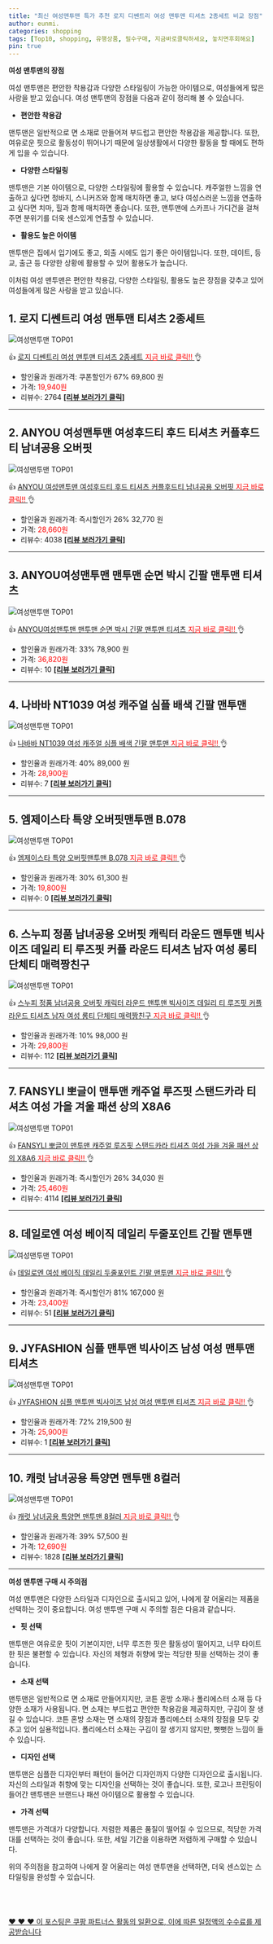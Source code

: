 ```yaml
---
title: "최신 여성맨투맨 특가 추천 로지 디쎈트리 여성 맨투맨 티셔츠 2종세트 비교 장점"
author: eunmi.
categories: shopping
tags: [Top10, shopping, 유행상품, 필수구매, 지금바로클릭하세요, 놓치면후회해요]
pin: true
---
```

**여성 맨투맨의 장점**

여성 맨투맨은 편안한 착용감과 다양한 스타일링이 가능한 아이템으로, 여성들에게 많은 사랑을 받고 있습니다. 여성 맨투맨의 장점을 다음과 같이 정리해 볼 수 있습니다.

* **편안한 착용감**

맨투맨은 일반적으로 면 소재로 만들어져 부드럽고 편안한 착용감을 제공합니다. 또한, 여유로운 핏으로 활동성이 뛰어나기 때문에 일상생활에서 다양한 활동을 할 때에도 편하게 입을 수 있습니다.

* **다양한 스타일링**

맨투맨은 기본 아이템으로, 다양한 스타일링에 활용할 수 있습니다. 캐주얼한 느낌을 연출하고 싶다면 청바지, 스니커즈와 함께 매치하면 좋고, 보다 여성스러운 느낌을 연출하고 싶다면 치마, 힐과 함께 매치하면 좋습니다. 또한, 맨투맨에 스카프나 가디건을 걸쳐주면 분위기를 더욱 센스있게 연출할 수 있습니다.

* **활용도 높은 아이템**

맨투맨은 집에서 입기에도 좋고, 외출 시에도 입기 좋은 아이템입니다. 또한, 데이트, 등교, 출근 등 다양한 상황에 활용할 수 있어 활용도가 높습니다.

이처럼 여성 맨투맨은 편안한 착용감, 다양한 스타일링, 활용도 높은 장점을 갖추고 있어 여성들에게 많은 사랑을 받고 있습니다.

   

## 1. 로지 디쎈트리 여성 맨투맨 티셔츠 2종세트

![여성맨투맨 TOP01](https://thumbnail9.coupangcdn.com/thumbnails/remote/230x230ex/image/vendor_inventory/4e54/c79168f0cd36053b8e107df05f72740d70798731a1119599346908a382ff.jpg)


👍 [로지 디쎈트리 여성 맨투맨 티셔츠 2종세트 <font color=red> 지금 바로 클릭!! </font> ](https://link.coupang.com/re/AFFSDP?lptag=AF3617701&subid=GithubCoopas&pageKey=5977010370&traceid=V0-153&itemId=10752260457&vendorItemId=81915866394) 👌 


- 할인율과 원래가격: 쿠폰할인가 67%  69,800   원
- 가격: <span style='color:red'>19,940원</span>
- 리뷰수: 2764  [**[리뷰 보러가기 클릭]**](https://link.coupang.com/re/AFFSDP?lptag=AF3617701&subid=GithubCoopas&pageKey=5977010370&traceid=V0-153&itemId=10752260457&vendorItemId=81915866394)

---


   

## 2. ANYOU 여성맨투맨 여성후드티 후드 티셔츠 커플후드티 남녀공용 오버핏

![여성맨투맨 TOP01](https://thumbnail9.coupangcdn.com/thumbnails/remote/230x230ex/image/vendor_inventory/097f/9ca6c89bfaabf175ace461c3046d2a726af3da88fad5026ed2a6a8571689.jpeg)


👍 [ANYOU 여성맨투맨 여성후드티 후드 티셔츠 커플후드티 남녀공용 오버핏 <font color=red> 지금 바로 클릭!! </font> ](https://link.coupang.com/re/AFFSDP?lptag=AF3617701&subid=GithubCoopas&pageKey=7523415385&traceid=V0-153&itemId=19736926566&vendorItemId=87031374424) 👌 


- 할인율과 원래가격: 즉시할인가 26%  32,770   원
- 가격: <span style='color:red'>28,660원</span>
- 리뷰수: 4038  [**[리뷰 보러가기 클릭]**](https://link.coupang.com/re/AFFSDP?lptag=AF3617701&subid=GithubCoopas&pageKey=7523415385&traceid=V0-153&itemId=19736926566&vendorItemId=87031374424)

---


   

## 3. ANYOU여성맨투맨 맨투맨 순면 박시 긴팔 맨투맨 티셔츠

![여성맨투맨 TOP01](https://thumbnail6.coupangcdn.com/thumbnails/remote/230x230ex/image/vendor_inventory/6538/06ba1c80e093fd11a57d24b2f164c6a512d68e5d734a6b6a1ad3b09b37e8.jpg)


👍 [ANYOU여성맨투맨 맨투맨 순면 박시 긴팔 맨투맨 티셔츠 <font color=red> 지금 바로 클릭!! </font> ](https://link.coupang.com/re/AFFSDP?lptag=AF3617701&subid=GithubCoopas&pageKey=7546702306&traceid=V0-153&itemId=19850988281&vendorItemId=87393137118) 👌 


- 할인율과 원래가격: 33%  78,900   원
- 가격: <span style='color:red'>36,820원</span>
- 리뷰수: 10  [**[리뷰 보러가기 클릭]**](https://link.coupang.com/re/AFFSDP?lptag=AF3617701&subid=GithubCoopas&pageKey=7546702306&traceid=V0-153&itemId=19850988281&vendorItemId=87393137118)

---


   

## 4. 나바바 NT1039 여성 캐주얼 심플 배색 긴팔 맨투맨

![여성맨투맨 TOP01](https://thumbnail6.coupangcdn.com/thumbnails/remote/230x230ex/image/vendor_inventory/d00a/0c81c8e07ff7597d40d688e3e544f36714901bac312a924f23f5bd774d8f.jpg)


👍 [나바바 NT1039 여성 캐주얼 심플 배색 긴팔 맨투맨 <font color=red> 지금 바로 클릭!! </font> ](https://link.coupang.com/re/AFFSDP?lptag=AF3617701&subid=GithubCoopas&pageKey=7605436396&traceid=V0-153&itemId=20129361012&vendorItemId=87223470402) 👌 


- 할인율과 원래가격: 40%  89,000   원
- 가격: <span style='color:red'>28,900원</span>
- 리뷰수: 7  [**[리뷰 보러가기 클릭]**](https://link.coupang.com/re/AFFSDP?lptag=AF3617701&subid=GithubCoopas&pageKey=7605436396&traceid=V0-153&itemId=20129361012&vendorItemId=87223470402)

---


   

## 5. 엠제이스타 특양 오버핏맨투맨 B.078

![여성맨투맨 TOP01](https://thumbnail10.coupangcdn.com/thumbnails/remote/230x230ex/image/vendor_inventory/5dcd/57aeb4f388f17c3088b3e392f704dd0aae3ab4c89cef171428cf449a0582.jpg)


👍 [엠제이스타 특양 오버핏맨투맨 B.078 <font color=red> 지금 바로 클릭!! </font> ](https://link.coupang.com/re/AFFSDP?lptag=AF3617701&subid=GithubCoopas&pageKey=7080204343&traceid=V0-153&itemId=17610420162&vendorItemId=85056955806) 👌 


- 할인율과 원래가격: 30%  61,300   원
- 가격: <span style='color:red'>19,800원</span>
- 리뷰수: 0  [**[리뷰 보러가기 클릭]**](https://link.coupang.com/re/AFFSDP?lptag=AF3617701&subid=GithubCoopas&pageKey=7080204343&traceid=V0-153&itemId=17610420162&vendorItemId=85056955806)

---


   

## 6. 스누피 정품 남녀공용 오버핏 캐릭터 라운드 맨투맨 빅사이즈 데일리 티 루즈핏 커플 라운드 티셔츠 남자 여성 롱티 단체티 매력짱친구

![여성맨투맨 TOP01](https://thumbnail10.coupangcdn.com/thumbnails/remote/230x230ex/image/vendor_inventory/d523/ab393776efd121ef4f2a6ee8fd46d1d1c00aabbadc6037f7e322e56f5ea9.jpg)


👍 [스누피 정품 남녀공용 오버핏 캐릭터 라운드 맨투맨 빅사이즈 데일리 티 루즈핏 커플 라운드 티셔츠 남자 여성 롱티 단체티 매력짱친구 <font color=red> 지금 바로 클릭!! </font> ](https://link.coupang.com/re/AFFSDP?lptag=AF3617701&subid=GithubCoopas&pageKey=6792858079&traceid=V0-153&itemId=16008823487&vendorItemId=85057522054) 👌 


- 할인율과 원래가격: 10%  98,000   원
- 가격: <span style='color:red'>29,800원</span>
- 리뷰수: 112  [**[리뷰 보러가기 클릭]**](https://link.coupang.com/re/AFFSDP?lptag=AF3617701&subid=GithubCoopas&pageKey=6792858079&traceid=V0-153&itemId=16008823487&vendorItemId=85057522054)

---


   

## 7. FANSYLI 뽀글이 맨투맨 캐주얼 루즈핏 스탠드카라 티셔츠 여성 가을 겨울 패션 상의 X8A6

![여성맨투맨 TOP01](https://thumbnail7.coupangcdn.com/thumbnails/remote/230x230ex/image/vendor_inventory/a731/f8055a1e9ebe42e2c34d48ab75f6bce0b34d8af6bbca182a66f5da73ca58.jpg)


👍 [FANSYLI 뽀글이 맨투맨 캐주얼 루즈핏 스탠드카라 티셔츠 여성 가을 겨울 패션 상의 X8A6 <font color=red> 지금 바로 클릭!! </font> ](https://link.coupang.com/re/AFFSDP?lptag=AF3617701&subid=GithubCoopas&pageKey=7523735442&traceid=V0-153&itemId=19738511248&vendorItemId=87492670123) 👌 


- 할인율과 원래가격: 즉시할인가 26%  34,030   원
- 가격: <span style='color:red'>25,460원</span>
- 리뷰수: 4114  [**[리뷰 보러가기 클릭]**](https://link.coupang.com/re/AFFSDP?lptag=AF3617701&subid=GithubCoopas&pageKey=7523735442&traceid=V0-153&itemId=19738511248&vendorItemId=87492670123)

---


   

## 8. 데일로엔 여성 베이직 데일리 두줄포인트 긴팔 맨투맨

![여성맨투맨 TOP01](https://thumbnail9.coupangcdn.com/thumbnails/remote/230x230ex/image/vendor_inventory/e61c/150793e119de5998226bfd694d07923369c536d4804285865aceb4e7b19a.jpg)


👍 [데일로엔 여성 베이직 데일리 두줄포인트 긴팔 맨투맨 <font color=red> 지금 바로 클릭!! </font> ](https://link.coupang.com/re/AFFSDP?lptag=AF3617701&subid=GithubCoopas&pageKey=7613249481&traceid=V0-153&itemId=20168193745&vendorItemId=87260452871) 👌 


- 할인율과 원래가격: 즉시할인가 81%  167,000   원
- 가격: <span style='color:red'>23,400원</span>
- 리뷰수: 51  [**[리뷰 보러가기 클릭]**](https://link.coupang.com/re/AFFSDP?lptag=AF3617701&subid=GithubCoopas&pageKey=7613249481&traceid=V0-153&itemId=20168193745&vendorItemId=87260452871)

---


   

## 9. JYFASHION 심플 맨투맨 빅사이즈 남성 여성 맨투맨 티셔츠

![여성맨투맨 TOP01](https://thumbnail7.coupangcdn.com/thumbnails/remote/230x230ex/image/vendor_inventory/62e2/b1b2ad9a8df307d158d3fff9a4228703f486c96d255776446b561cdfa319.jpg)


👍 [JYFASHION 심플 맨투맨 빅사이즈 남성 여성 맨투맨 티셔츠 <font color=red> 지금 바로 클릭!! </font> ](https://link.coupang.com/re/AFFSDP?lptag=AF3617701&subid=GithubCoopas&pageKey=346483787&traceid=V0-153&itemId=1099760495&vendorItemId=5625939005) 👌 


- 할인율과 원래가격: 72%  219,500   원
- 가격: <span style='color:red'>25,900원</span>
- 리뷰수: 1  [**[리뷰 보러가기 클릭]**](https://link.coupang.com/re/AFFSDP?lptag=AF3617701&subid=GithubCoopas&pageKey=346483787&traceid=V0-153&itemId=1099760495&vendorItemId=5625939005)

---


   

## 10. 캐럿 남녀공용 특양면 맨투맨 8컬러

![여성맨투맨 TOP01](https://thumbnail9.coupangcdn.com/thumbnails/remote/230x230ex/image/retail/images/2526912919673351-480076aa-6907-4a7e-b5bb-a2869ca7ff00.jpg)


👍 [캐럿 남녀공용 특양면 맨투맨 8컬러 <font color=red> 지금 바로 클릭!! </font> ](https://link.coupang.com/re/AFFSDP?lptag=AF3617701&subid=GithubCoopas&pageKey=2198229172&traceid=V0-153&itemId=3739822204&vendorItemId=71724987849) 👌 


- 할인율과 원래가격: 39%  57,500   원
- 가격: <span style='color:red'>12,690원</span>
- 리뷰수: 1828  [**[리뷰 보러가기 클릭]**](https://link.coupang.com/re/AFFSDP?lptag=AF3617701&subid=GithubCoopas&pageKey=2198229172&traceid=V0-153&itemId=3739822204&vendorItemId=71724987849)

---
**여성 맨투맨 구매 시 주의점**

여성 맨투맨은 다양한 스타일과 디자인으로 출시되고 있어, 나에게 잘 어울리는 제품을 선택하는 것이 중요합니다. 여성 맨투맨 구매 시 주의할 점은 다음과 같습니다.

* **핏 선택**

맨투맨은 여유로운 핏이 기본이지만, 너무 루즈한 핏은 활동성이 떨어지고, 너무 타이트한 핏은 불편할 수 있습니다. 자신의 체형과 취향에 맞는 적당한 핏을 선택하는 것이 좋습니다.

* **소재 선택**

맨투맨은 일반적으로 면 소재로 만들어지지만, 코튼 혼방 소재나 폴리에스터 소재 등 다양한 소재가 사용됩니다. 면 소재는 부드럽고 편안한 착용감을 제공하지만, 구김이 잘 생길 수 있습니다. 코튼 혼방 소재는 면 소재의 장점과 폴리에스터 소재의 장점을 모두 갖추고 있어 실용적입니다. 폴리에스터 소재는 구김이 잘 생기지 않지만, 뻣뻣한 느낌이 들 수 있습니다.

* **디자인 선택**

맨투맨은 심플한 디자인부터 패턴이 들어간 디자인까지 다양한 디자인으로 출시됩니다. 자신의 스타일과 취향에 맞는 디자인을 선택하는 것이 좋습니다. 또한, 로고나 프린팅이 들어간 맨투맨은 브랜드나 패션 아이템으로 활용할 수 있습니다.

* **가격 선택**

맨투맨은 가격대가 다양합니다. 저렴한 제품은 품질이 떨어질 수 있으므로, 적당한 가격대를 선택하는 것이 좋습니다. 또한, 세일 기간을 이용하면 저렴하게 구매할 수 있습니다.

위의 주의점을 참고하여 나에게 잘 어울리는 여성 맨투맨을 선택하면, 더욱 센스있는 스타일링을 완성할 수 있습니다.<br><br><br><br><br> [ ❤ ❤ ❤ 이 포스팅은 쿠팡 파트너스 활동의 일환으로, 이에 따른 일정액의 수수료를 제공받습니다](https://link.coupang.com/a/bcEFyh)